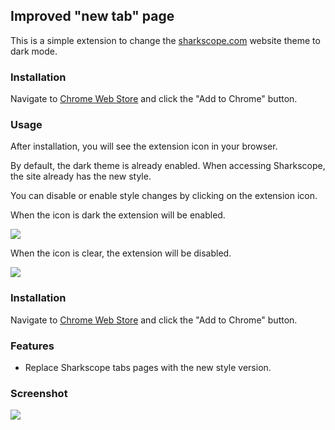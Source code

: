 ## Improved "new tab" page

This is a simple extension to change the [sharkscope.com](https://sharkscope.com) website theme to dark mode.

### Installation

Navigate to [Chrome Web Store](https://chrome.google.com/webstore/detail/sharkscope-dark-mode/cdiklkhgoihckhdbhecpeeihbjhpeakb) and click the "Add to Chrome" button.

### Usage

After installation, you will see the extension icon in your browser.

By default, the dark theme is already enabled.
When accessing Sharkscope, the site already has the new style.

You can disable or enable style changes by clicking on the extension icon.

When the icon is dark the extension will be enabled.

![](https://i.imgur.com/aBCzQGv.png)

When the icon is clear, the extension will be disabled.

![](https://i.imgur.com/SFLowOe.png)

### Installation

Navigate to [Chrome Web Store](https://chrome.google.com/webstore/detail/sharkscope-dark-mode/cdiklkhgoihckhdbhecpeeihbjhpeakb) and click the "Add to Chrome" button.

### Features

* Replace Sharkscope tabs pages with the new style version.

### Screenshot

![](https://i.imgur.com/tIL16nv.jpeg)

